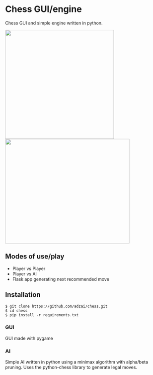 # Chess GUI/engine

Chess GUI and simple engine written in python.

<img src="https://user-images.githubusercontent.com/39188731/97342590-abaf2a80-1886-11eb-803d-bc60f64dc202.png" align="center" height="350" width="350">

<img src="https://user-images.githubusercontent.com/39188731/97337861-13627700-1881-11eb-9eaa-ec8c56dff2f9.png" align="center" height="336" width="400">

## Modes of use/play
* Player vs Player
* Player vs AI
* Flask app generating next recommended move

## Installation
```
$ git clone https://github.com/adzai/chess.git
$ cd chess
$ pip install -r requirements.txt
```
### GUI
GUI made with pygame

### AI
Simple AI written in python using a minimax algorithm with alpha/beta pruning.
Uses the python-chess library to generate legal moves.
